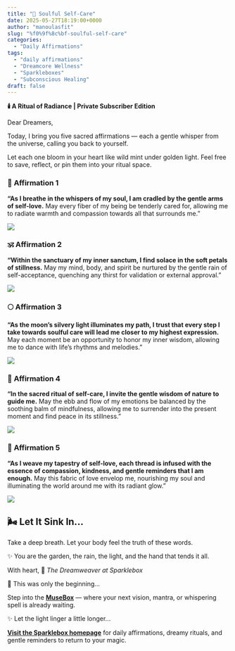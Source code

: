 ```yaml
---
title: "🌿 Soulful Self-Care"
date: 2025-05-27T18:19:00+0000
author: "manoulasfit"
slug: "%f0%9f%8c%bf-soulful-self-care"
categories:
  - "Daily Affirmations"
tags:
  - "daily affirmations"
  - "Dreamcore Wellness"
  - "Sparkleboxes"
  - "Subconscious Healing"
draft: false
---
```

**🕯️ A Ritual of Radiance | Private Subscriber Edition**

Dear Dreamers,

Today, I bring you five sacred affirmations — each a gentle whisper from the universe, calling you back to yourself.

Let each one bloom in your heart like wild mint under golden light.
Feel free to save, reflect, or pin them into your ritual space.

### 🌸 **Affirmation 1**

**“As I breathe in the whispers of my soul, I am cradled by the gentle arms of self-love.**
May every fiber of my being be tenderly cared for, allowing me to radiate warmth and compassion towards all that surrounds me.”

![](/vic_aff1-1024x775.jpg)

### 🕉️ **Affirmation 2**

**“Within the sanctuary of my inner sanctum, I find solace in the soft petals of stillness.**
May my mind, body, and spirit be nurtured by the gentle rain of self-acceptance, quenching any thirst for validation or external approval.”

![](/vic_aff2-1024x775.jpg)

### 🌕 **Affirmation 3**

**“As the moon’s silvery light illuminates my path, I trust that every step I take towards soulful care will lead me closer to my highest expression.**
May each moment be an opportunity to honor my inner wisdom, allowing me to dance with life’s rhythms and melodies.”

![](/vic_aff3-1024x775.jpg)

### 🌿 **Affirmation 4**

**“In the sacred ritual of self-care, I invite the gentle wisdom of nature to guide me.**
May the ebb and flow of my emotions be balanced by the soothing balm of mindfulness, allowing me to surrender into the present moment and find peace in its stillness.”

![](/vic_aff4-1024x775.jpg)

### 🧵 **Affirmation 5**

**“As I weave my tapestry of self-love, each thread is infused with the essence of compassion, kindness, and gentle reminders that I am enough.**
May this fabric of love envelop me, nourishing my soul and illuminating the world around me with its radiant glow.”

![](/vict_aff5-1024x775.jpg)

## 🌬️ Let It Sink In...

Take a deep breath.
Let your body feel the truth of these words.

✨ You are the garden, the rain, the light, and the hand that tends it all.

With heart,
🌸 *The Dreamweaver at Sparklebox*

💭 This was only the beginning...

Step into the [**MuseBox**](https://sparklebox.blog/tag/musebox) — where your next vision, mantra, or whispering spell is already waiting.

✨ Let the light linger a little longer...

[**Visit the Sparklebox homepage**](https://sparklebox.blog) for daily affirmations, dreamy rituals, and gentle reminders to return to your magic.